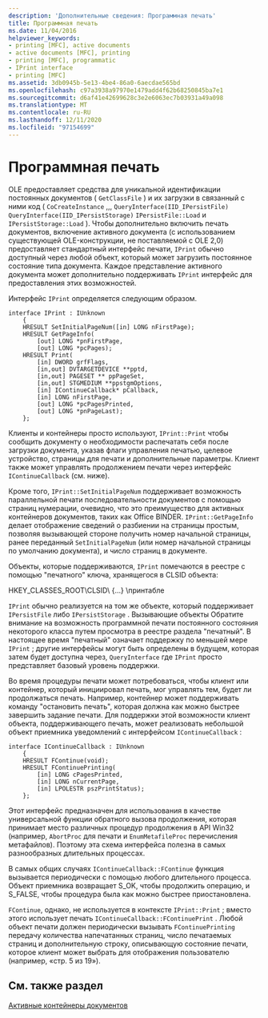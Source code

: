 ```yaml
---
description: 'Дополнительные сведения: Программная печать'
title: Программная печать
ms.date: 11/04/2016
helpviewer_keywords:
- printing [MFC], active documents
- active documents [MFC], printing
- printing [MFC], programmatic
- IPrint interface
- printing [MFC]
ms.assetid: 3db0945b-5e13-4be4-86a0-6aecdae565bd
ms.openlocfilehash: c97a3938a97970e1479add4f62b68250845ba7e1
ms.sourcegitcommit: d6af41e42699628c3e2e6063ec7b03931a49a098
ms.translationtype: MT
ms.contentlocale: ru-RU
ms.lasthandoff: 12/11/2020
ms.locfileid: "97154699"
---
```

# <a name="programmatic-printing"></a>Программная печать

OLE предоставляет средства для уникальной идентификации постоянных документов ( `GetClassFile` ) и их загрузки в связанный с ними код ( `CoCreateInstance` ,,, `QueryInterface(IID_IPersistFile)` `QueryInterface(IID_IPersistStorage)` `IPersistFile::Load` и `IPersistStorage::Load` ). Чтобы дополнительно включить печать документов, включение активного документа (с использованием существующей OLE-конструкции, не поставляемой с OLE 2,0) предоставляет стандартный интерфейс печати, `IPrint` обычно доступный через любой объект, который может загрузить постоянное состояние типа документа. Каждое представление активного документа может дополнительно поддерживать `IPrint` интерфейс для предоставления этих возможностей.

Интерфейс `IPrint` определяется следующим образом.

```
interface IPrint : IUnknown
    {
    HRESULT SetInitialPageNum([in] LONG nFirstPage);
    HRESULT GetPageInfo(
        [out] LONG *pnFirstPage,
        [out] LONG *pcPages);
    HRESULT Print(
        [in] DWORD grfFlags,
        [in,out] DVTARGETDEVICE **pptd,
        [in,out] PAGESET ** ppPageSet,
        [in,out] STGMEDIUM **ppstgmOptions,
        [in] IContinueCallback* pCallback,
        [in] LONG nFirstPage,
        [out] LONG *pcPagesPrinted,
        [out] LONG *pnPageLast);
    };
```

Клиенты и контейнеры просто используют, `IPrint::Print` чтобы сообщить документу о необходимости распечатать себя после загрузки документа, указав флаги управления печатью, целевое устройство, страницы для печати и дополнительные параметры. Клиент также может управлять продолжением печати через интерфейс `IContinueCallback` (см. ниже).

Кроме того, `IPrint::SetInitialPageNum` поддерживает возможность параллельной печати последовательности документов с помощью страниц нумерации, очевидно, что это преимущество для активных контейнеров документов, таких как Office BINDER. `IPrint::GetPageInfo` делает отображение сведений о разбиении на страницы простым, позволяя вызывающей стороне получить номер начальной страницы, ранее переданный `SetInitialPageNum` (или номер начальной страницы по умолчанию документа), и число страниц в документе.

Объекты, которые поддерживаются, `IPrint` помечаются в реестре с помощью "печатного" ключа, хранящегося в CLSID объекта:

HKEY_CLASSES_ROOT\CLSID\\ {...} \принтабле

`IPrint` обычно реализуется на том же объекте, который поддерживает `IPersistFile` либо `IPersistStorage` . Вызывающие объекты Обратите внимание на возможность программной печати постоянного состояния некоторого класса путем просмотра в реестре раздела "печатный". В настоящее время "печатный" означает поддержку по меньшей мере `IPrint` ; другие интерфейсы могут быть определены в будущем, которая затем будет доступна через, `QueryInterface` где `IPrint` просто представляет базовый уровень поддержки.

Во время процедуры печати может потребоваться, чтобы клиент или контейнер, который инициировал печать, мог управлять тем, будет ли продолжаться печать. Например, контейнер может поддерживать команду "остановить печать", которая должна как можно быстрее завершить задание печати. Для поддержки этой возможности клиент объекта, поддерживающего печать, может реализовать небольшой объект приемника уведомлений с интерфейсом `IContinueCallback` :

```
interface IContinueCallback : IUnknown
    {
    HRESULT FContinue(void);
    HRESULT FContinuePrinting(
        [in] LONG cPagesPrinted,
        [in] LONG nCurrentPage,
        [in] LPOLESTR pszPrintStatus);
    };
```

Этот интерфейс предназначен для использования в качестве универсальной функции обратного вызова продолжения, которая принимает место различных процедур продолжения в API Win32 (например, `AbortProc` для печати и `EnumMetafileProc` перечисления метафайлов). Поэтому эта схема интерфейса полезна в самых разнообразных длительных процессах.

В самых общих случаях `IContinueCallback::FContinue` функция вызывается периодически с помощью любого длительного процесса. Объект приемника возвращает S_OK, чтобы продолжить операцию, и S_FALSE, чтобы процедура была как можно быстрее приостановлена.

`FContinue`, однако, не используется в контексте `IPrint::Print` ; вместо этого использует печать `IContinueCallback::FContinuePrint` . Любой объект печати должен периодически вызывать `FContinuePrinting` передачу количества напечатанных страниц, число печатаемых страниц и дополнительную строку, описывающую состояние печати, которое клиент может выбрать для отображения пользователю (например, «стр. 5 из 19»).

## <a name="see-also"></a>См. также раздел

[Активные контейнеры документов](../mfc/active-document-containers.md)
